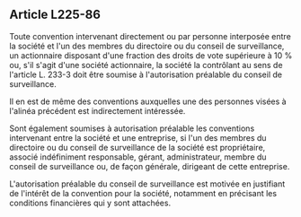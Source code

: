 Article L225-86
----
Toute convention intervenant directement ou par personne interposée entre la
société et l'un des membres du directoire ou du conseil de surveillance, un
actionnaire disposant d'une fraction des droits de vote supérieure à 10 % ou,
s'il s'agit d'une société actionnaire, la société la contrôlant au sens de
l'article L. 233-3 doit être soumise à l'autorisation préalable du conseil de
surveillance.

Il en est de même des conventions auxquelles une des personnes visées à l'alinéa
précédent est indirectement intéressée.

Sont également soumises à autorisation préalable les conventions intervenant
entre la société et une entreprise, si l'un des membres du directoire ou du
conseil de surveillance de la société est propriétaire, associé indéfiniment
responsable, gérant, administrateur, membre du conseil de surveillance ou, de
façon générale, dirigeant de cette entreprise.

L'autorisation préalable du conseil de surveillance est motivée en justifiant de
l'intérêt de la convention pour la société, notamment en précisant les
conditions financières qui y sont attachées.
